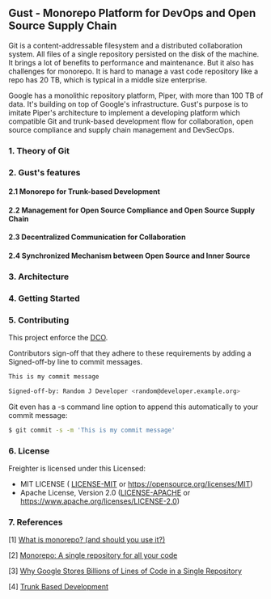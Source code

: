 ## Gust - Monorepo Platform for DevOps and Open Source Supply Chain

Git is a content-addressable filesystem and a distributed collaboration system. All files of a single repository persisted on the disk of the machine. It brings a lot of benefits to performance and maintenance. But it also has challenges for monorepo. It is hard to manage a vast code repository like a repo has 20 TB, which is typical in a middle size enterprise.

Google has a monolithic repository platform, Piper, with more than 100 TB of data. It's building on top of Google's infrastructure. Gust's purpose is to imitate Piper's architecture to implement a developing platform which compatible Git and trunk-based development flow for collaboration, open source compliance and supply chain management and DevSecOps.

### 1. Theory of Git

### 2. Gust's features

#### 2.1 Monorepo for Trunk-based Development
 
#### 2.2 Management for Open Source Compliance and Open Source Supply Chain

#### 2.3 Decentralized Communication for Collaboration

#### 2.4 Synchronized Mechanism between Open Source and Inner Source

### 3. Architecture

### 4. Getting Started

### 5. Contributing

This project enforce the [DCO](https://developercertificate.org).

Contributors sign-off that they adhere to these requirements by adding a Signed-off-by line to commit messages.

```bash
This is my commit message

Signed-off-by: Random J Developer <random@developer.example.org>
```

Git even has a -s command line option to append this automatically to your commit message:

```bash
$ git commit -s -m 'This is my commit message'
```

### 6. License

Freighter is licensed under this Licensed:

* MIT LICENSE ( [LICENSE-MIT](LICENSE-MIT) or https://opensource.org/licenses/MIT)
* Apache License, Version 2.0 ([LICENSE-APACHE](LICENSE-APACHE) or https://www.apache.org/licenses/LICENSE-2.0)

### 7. References

[1] [What is monorepo? (and should you use it?)](https://semaphoreci.com/blog/what-is-monorepo)
    
[2] [Monorepo: A single repository for all your code](https://medium.com/@mattklein123/monorepo-a-single-repository-for-all-your-code-86a852bff054)

[3] [Why Google Stores Billions of Lines of Code in a Single Repository](https://cacm.acm.org/magazines/2016/7/204032-why-google-stores-billions-of-lines-of-code-in-a-single-repository)

[4] [Trunk Based Development](https://trunkbaseddevelopment.com)